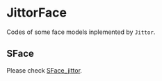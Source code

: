 # JittorFace
Codes of some face models inplemented by `Jittor`.

## SFace 
Please check [SFace_jittor](https://github.com/liubingyuu/jittorface/tree/main/SFace_jittor).
